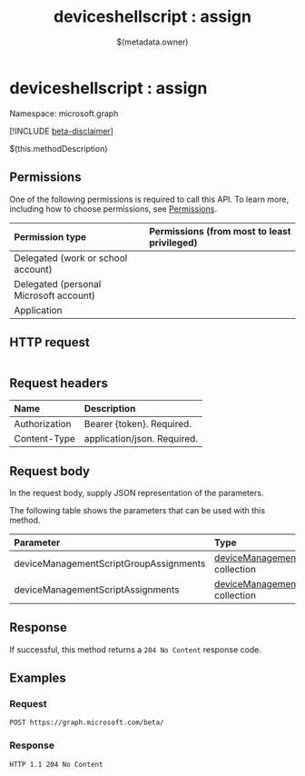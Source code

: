 ﻿---
title: "deviceshellscript : assign"
description: ""
localization_priority: Normal
author: "$(metadata.owner)"
ms.prod: "microsoft-identity-platform"
doc_type: "apiPageType"
---

# deviceshellscript : assign

Namespace: microsoft.graph

[!INCLUDE [beta-disclaimer](../../includes/beta-disclaimer.md)]

$(this.methodDescription)

## Permissions

One of the following permissions is required to call this API. To learn more, including how to choose permissions, see [Permissions](/graph/permissions-reference).

| Permission type                        | Permissions (from most to least privileged) |
| :------------------------------------- | :------------------------------------------ |
| Delegated (work or school account)     |                                             |
| Delegated (personal Microsoft account) |                                             |
| Application                            |                                             |

## HTTP request

<!-- {
  "blockType": "ignored"
}
-->

```http

```

## Request headers

| Name          | Description                 |
| :------------ | :-------------------------- |
| Authorization | Bearer {token}. Required.   |
| Content-Type  | application/json. Required. |

## Request body

In the request body, supply JSON representation of the parameters.

The following table shows the parameters that can be used with this method.

| Parameter                              | Type                                                                                                      | Description |
| :------------------------------------- | :-------------------------------------------------------------------------------------------------------- | :---------- |
| deviceManagementScriptGroupAssignments | [deviceManagementScriptGroupAssignment](../resources/devicemanagementscriptgroupassignment.md) collection |             |
| deviceManagementScriptAssignments      | [deviceManagementScriptAssignment](../resources/devicemanagementscriptassignment.md) collection           |             |

## Response

If successful, this method returns a `204 No Content` response code.

## Examples

### Request

<!-- {
  "blockType": "request",
  "name": "deviceshellscript_assign"
}
-->

```http
POST https://graph.microsoft.com/beta/

```

### Response

<!-- {
  "blockType": "response",
  "truncated": true,
  "@odata.type": "$(this.ReturnTypeFullName)"
}
-->

```http
HTTP 1.1 204 No Content

```